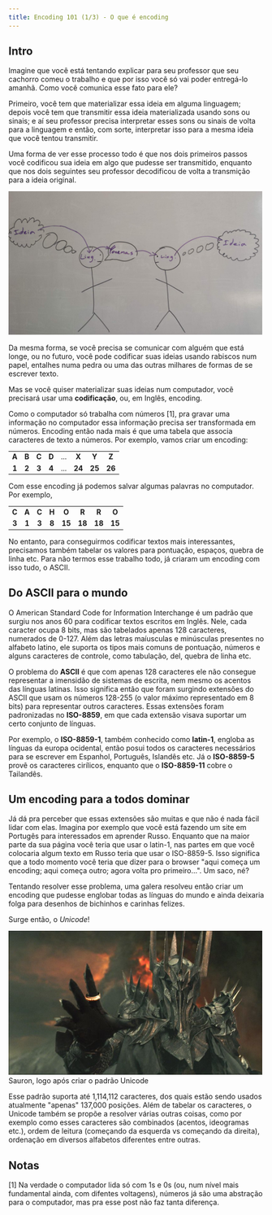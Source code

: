 ```yaml
---
title: Encoding 101 (1/3) - O que é encoding
---
```



## Intro

Imagine que você está tentando explicar para seu professor que seu cachorro comeu o trabalho e que por isso você só vai poder entregá-lo amanhã. Como você comunica esse fato para ele?

Primeiro, você tem que materializar essa ideia em alguma linguagem; depois você tem que transmitir essa ideia materializada usando sons ou sinais; e aí seu professor precisa interpretar esses sons ou sinais de volta para a linguagem e então, com sorte, interpretar isso para a mesma ideia que você tentou transmitir.

Uma forma de ver esse processo todo é que nos dois primeiros passos você codificou sua ideia em algo que pudesse ser transmitido, enquanto que nos dois seguintes seu professor decodificou de volta a transmição para a ideia original.

<img src="/images/encoding.jpg" alt="Desenho de duas pessoas se comunicando" width=500 heigh=500></img>

Da mesma forma, se você precisa se comunicar com alguém que está longe, ou no futuro, você pode codificar suas ideias usando rabiscos num papel, entalhes numa pedra ou uma das outras milhares de formas de se escrever texto.

Mas se você quiser materializar suas ideias num computador, você precisará usar uma **codificação**, ou, em Inglês, encoding.

Como o computador só trabalha com números [1], pra gravar uma informação no computador essa informação precisa ser transformada em números. Encoding então nada mais é que uma tabela que associa caracteres de texto a números. Por exemplo, vamos criar um encoding:

|       |       |       |       |       |        |        |        |
| :---: | :---: | :---: | :---: | :---: | :---:  | :---:  | :---:  |
| **A** | **B** | **C** | **D** |  ...  | **X**  | **Y**  | **Z**  |
| **1** | **2** | **3** | **4** |  ...  | **24** | **25** | **26** |


Com esse encoding já podemos salvar algumas palavras no computador. Por exemplo,

|       |       |       |       |        |        |        |        |
| :---: | :---: | :---: | :---: | :---:  | :---:  | :---:  | :---:  |
| **C** | **A** | **C** | **H** | **O**  | **R**  | **R**  | **O**  |
| **3** | **1** | **3** | **8** | **15** | **18** | **18** | **15** |


No entanto, para conseguirmos codificar textos mais interessantes, precisamos também tabelar os valores para pontuação, espaços, quebra de linha etc. Para não termos esse trabalho todo, já criaram um encoding com isso tudo, o ASCII.

## Do ASCII para o mundo

O American Standard Code for Information Interchange é um padrão que surgiu nos anos 60 para codificar textos escritos em Inglês. Nele, cada caracter ocupa 8 bits, mas são tabelados apenas 128 caracteres, numerados de 0-127. Além das letras maíusculas e minúsculas presentes no alfabeto latino, ele suporta os tipos mais comuns de pontuação, números e alguns caracteres de controle, como tabulação, del, quebra de linha etc.

O problema do **ASCII** é que com apenas 128 caracteres ele não consegue representar a imensidão de sistemas de escrita, nem mesmo os acentos das línguas latinas. Isso significa então que foram surgindo extensões do ASCII que usam os números 128-255 (o valor máximo representado em 8 bits) para representar outros caracteres. Essas extensões foram padronizadas no **ISO-8859**, em que cada extensão visava suportar um certo conjunto de línguas.

Por exemplo, o **ISO-8859-1**, também conhecido como **latin-1**, engloba as línguas da europa ocidental, então posui todos os caracteres necessários para se escrever em Espanhol, Português, Islandês etc. Já o **ISO-8859-5** provê os caracteres cirílicos, enquanto que o **ISO-8859-11** cobre o Tailandês.

## Um encoding para a todos dominar

Já dá pra perceber que essas extensões são muitas e que não é nada fácil lidar com elas. Imagina por exemplo que você está fazendo um site em Portugês para interessados em aprender Russo. Enquanto que na maior parte da sua página você teria que usar o latin-1, nas partes em que você colocaria algum texto em Russo teria que usar o ISO-8859-5. Isso significa que a todo momento você teria que dizer para o browser "aqui começa um encoding; aqui começa outro; agora volta pro primeiro...". Um saco, né?

Tentando resolver esse problema, uma galera resolveu então criar um encoding que pudesse englobar todas as línguas do mundo e ainda deixaria folga para desenhos de bichinhos e carinhas felizes.

Surge então, o *Unicode*!

<img src="/images/sauron.jpg" alt="Sauron" width=500 heigh=500>Sauron, logo após criar o padrão Unicode</img>

Esse padrão suporta até 1,114,112 caracteres, dos quais estão sendo usados atualmente "apenas" 137,000  posições. Além de tabelar os caracteres, o Unicode também se propõe a resolver várias outras coisas, como por exemplo como esses caracteres são combinados (acentos, ideogramas etc.), ordem de leitura (começando da esquerda vs começando da direita), ordenação em diversos alfabetos diferentes entre outras.



## Notas

[1] Na verdade o computador lida só com 1s e 0s (ou, num nível mais fundamental ainda, com difentes voltagens), números já são uma abstração para o computador, mas pra esse post não faz tanta diferença.

